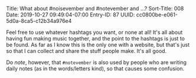 Title: What about #noisevember and #notevember and ...?
Sort-Title: 008
Date: 2019-10-27 09:49:04-07:00
Entry-ID: 87
UUID: cc0800be-e061-5d0a-8ca5-c12b34a976e4

Feel free to use whatever hashtags you want, or none at all! It's all about having fun making music together, and the point to the hashtags is just to be found. As far as I know this is the only one with a website, but that's just so that I can collect and share the stuff people make. It's all good.

Do *note*, however, that `#notevember` is also used by people who are writing daily notes (as in the words/letters kind), so that causes some confusion.
